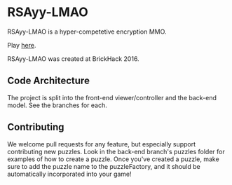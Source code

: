 # RSAyy-LMAO

RSAyy-LMAO is a hyper-competetive encryption MMO.

Play [here](http://trevoredwards.github.io/RSAyy-LMAO/).

RSAyy-LMAO was created at BrickHack 2016.

## Code Architecture
The project is split into the front-end viewer/controller and the back-end model.  See the branches for each.

## Contributing

We welcome pull requests for any feature, but especially support contributing new puzzles.  Look in the back-end branch's
puzzles folder for examples of how to create a puzzle.  Once you've created a puzzle, make sure to add the puzzle name to the puzzleFactory, and it should be automatically incorporated into your game!
